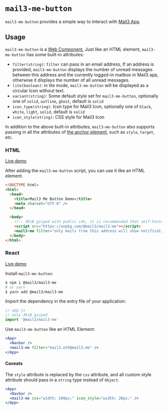 # `mail3-me-button`

`mail3-me-button`  provides a simple way to interact with [Mail3 App](https://app.mail3.me).

## Usage

`mail3-me-button` is a [Web Component](https://developer.mozilla.org/en-US/docs/Web/Web_Components), Just like an HTML element, `mail3-me-button` has some built-in attributes:

* `filter(string)`: `filter` can pass in an email address, If an address is provided, `mail3-me-button` displays the number of unread messages between this address and the currently logged-in mailbox in Mail3 app, otherwise it displays the number of all unread messages.
* `lite(boolean)`: in lite mode, `mail3-me-button` will be displayed as a circular Icon without text.
* `variant(string)`: Some default style set for `mail3-me-button`, optionally one of `solid`, `outline`, `ghost`, default is `solid`
* `icon_type(string)`: Icon type for Mail3 Icon, optionally one of `black`, `white`, `light`, `solid`, default is `solid`
* `icon_style(string)`: CSS style for Mail3 Icon

In addition to the above built-in attributes, `mail3-me-button` also supports passing in all the attributes of [the anchor element](https://developer.mozilla.org/en-US/docs/Web/HTML/Element/a), such as `style`, `target`, etc.

### HTML

[Live demo](https://stackblitz.com/edit/mail3-me?file=index.html)

After adding the `mail3-me-button` script, you can use it like an HTML element.

```html
<!DOCTYPE html>
<html>
  <head>
    <title>Mail3 Me Button Demo</title>
    <meta charset="UTF-8" />
  </head>

  <body>
    <!-- 3KiB gziped with public cdn, it is recommended that self-hosted this script -->
    <script src="https://unpkg.com/@mail3/mail3-me"></script>
    <mail3-me filter="only mails from this address will show notification" />
  </body>
</html>
```

### React

[Live demo](https://stackblitz.com/edit/mail3-me-react?file=src%2Fstyle.css,src%2FApp.js,src%2Findex.js)

Install `mail3-me-button`:

```bash
$ npm i @mail3/mail3-me
# or yarn
$ yarn add @mail3/mail3-me
```

Import the dependency in the entry file of your application:

```js
// app.js
// only 3KiB gziped
import '@mail3/mail3-me'
```

Use `mail3-me-button` like an HTML Element:

```jsx
<App>
  <Navbar />
  <mail3-me filter="mail3.eth@mail3.me" />
</App>
```

#### Caveats

The `style` attribute is replaced by the `css` attribute, and all custom style attribute should pass in a `string` type instead of `Object`.

```jsx
<App>
  <Navbar />
  <mail3-me css="width: 200px;" icon_style="width: 20px;" />
</App>
```
